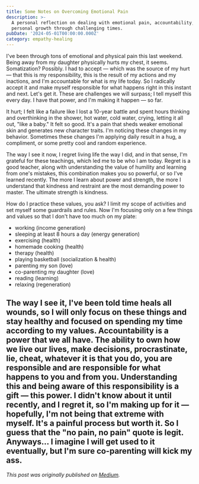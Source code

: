 ```yaml
---
title: Some Notes on Overcoming Emotional Pain
description: >-
  A personal reflection on dealing with emotional pain, accountability, and
  personal growth through challenging times.
pubDate: '2024-05-01T00:00:00.000Z'
category: empathy-healing
---
```


I've been through tons of emotional and physical pain this last weekend. Being away from my daughter physically hurts my chest, it seems. Somatization? Possibly. I had to accept — which was the source of my hurt — that this is my responsibility, this is the result of my actions and my inactions, and I'm accountable for what is my life today. So I radically accept it and make myself responsible for what happens right in this instant and next. Let's get it. These are challenges we will surpass; I tell myself this every day. I have that power, and I'm making it happen — so far.

It hurt; I felt like a failure like I lost a 10-year battle and spent hours thinking and overthinking in the shower, hot water, cold water, crying, letting it all out, "like a baby." It felt so good. It's a pain that sheds weaker emotional skin and generates new character traits. I'm noticing these changes in my behavior. Sometimes these changes I'm applying daily result in a hug, a compliment, or some pretty cool and random experience.

The way I see it now, I regret living life the way I did, and in that sense, I'm grateful for these teachings, which led me to be who I am today. Regret is a good teacher, along with understanding the value of humility and learning from one's mistakes, this combination makes you so powerful, or so I've learned recently. The more I learn about power and strength, the more I understand that kindness and restraint are the most demanding power to master. The ultimate strength is kindness.

How do I practice these values, you ask? I limit my scope of activities and set myself some guardrails and rules. Now I'm focusing only on a few things and values so that I don't have too much on my plate:

- working (income generation)
- sleeping at least 8 hours a day (energy generation)
- exercising (health)
- homemade cooking (health)
- therapy (health)
- playing basketball (socialization & health)
- parenting my son (love)
- co-parenting my daughter (love)
- reading (learning)
- relaxing (regeneration)

The way I see it, I've been told time heals all wounds, so I will only focus on these things and stay healthy and focused on spending my time according to my values. Accountability is a power that we all have. The ability to own how we live our lives, make decisions, procrastinate, lie, cheat, whatever it is that you do, you are responsible and are responsible for what happens to you and from you. Understanding this and being aware of this responsibility is a gift — this power. I didn't know about it until recently, and I regret it, so I'm making up for it — hopefully, I'm not being that extreme with myself. It's a painful process but worth it. So I guess that the "no pain, no pain" quote is legit. Anyways… I imagine I will get used to it eventually, but I'm sure co-parenting will kick my ass.
---

_This post was originally published on [Medium](https://medium.com/@wizards777/some-notes-on-overcoming-emotional-pain-1e0315607456)._
